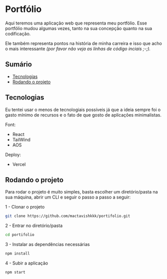 
# Portfólio

Aqui teremos uma aplicação web que representa meu portfólio. Esse portfólio mudou algumas vezes, tanto na sua concepção quanto na sua codificação.

Ele também representa pontos na história de minha carreira e isso que acho o mais interessante _(por favor não veja as linhas de código inciais ;-;)._


## Sumário

- [Tecnologias](#tecnologiais)
- [Rodando o projeto](#rodando-o-projeto)

## Tecnologias

Eu tentei usar o menos de tecnologiais possíveis já que a ideia sempre foi o gasto mínimo de recursos e o fato de que gosto de aplicações minimalistas.

Font:
- React
- TailWind
- AOS

Deploy:
- Vercel

## Rodando o projeto

Para rodar o projeto é muito simples, basta escolher um diretório/pasta na sua máquina, abrir um CLI e seguir o passo a passo a seguir:

1 - Clonar o projeto
```bash
git clone https://github.com/mactavishkkk/portifolio.git
```

2 - Entrar no diretório/pasta

```bash
cd portifolio
```

3 - Instalar as dependências necessárias

```bash
npm install
```

4 - Subir a aplicação

```bash
npm start
```